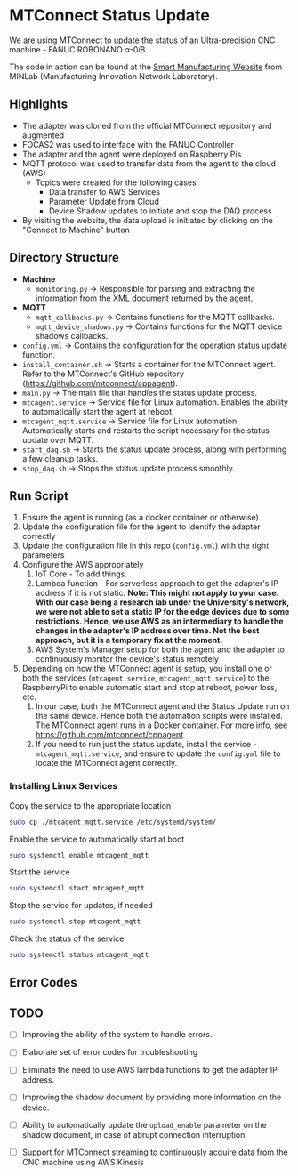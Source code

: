# MTConnect Status Update

We are using MTConnect to update the status of an Ultra-precision CNC machine - FANUC ROBONANO $\alpha$-0*i*B. 

The code in action can be found at the [Smart Manufacturing Website](https://smartmfg.me.wisc.edu/pages/dashboards/machine_monitoring/robonano1_ms.html) from MINLab (Manufacturing Innovation Network Laboratory).

## Highlights
- The adapter was cloned from the official MTConnect repository and augmented
- FOCAS2 was used to interface with the FANUC Controller
- The adapter and the agent were deployed on Raspberry Pis
- MQTT protocol was used to transfer data from the agent to the cloud (AWS)
  - Topics were created for the following cases
    - Data transfer to AWS Services
    - Parameter Update from Cloud
    - Device Shadow updates to initiate and stop the DAQ process
- By visiting the website, the data upload is initiated by clicking on the "Connect to Machine" button

## Directory Structure

- **Machine**
  - `monitoring.py` -> Responsible for parsing and extracting the information from the XML document returned by the agent.
- **MQTT**
  - `mqtt_callbacks.py` -> Contains functions for the MQTT callbacks.
  - `mqtt_device_shadows.py` -> Contains functions for the MQTT device shadows callbacks.
- `config.yml` -> Contains the configuration for the operation status update function.
- `install_container.sh` -> Starts a container for the MTConnect agent. Refer to the MTConnect's GitHub repository (https://github.com/mtconnect/cppagent).
- `main.py` -> The main file that handles the status update process.
- `mtcagent.service` -> Service file for Linux automation. Enables the ability to automatically start the agent at reboot.
- `mtcagent_mqtt.service` -> Service file for Linux automation. Automatically starts and restarts the script necessary for the status update over MQTT.
- `start_daq.sh` -> Starts the status update process, along with performing a few cleanup tasks.
- `stop_daq.sh` -> Stops the status update process smoothly.

## Run Script

1. Ensure the agent is running (as a docker container or otherwise)
2. Update the configuration file for the agent to identify the adapter correctly
3. Update the configuration file in this repo (`config.yml`) with the right parameters
4. Configure the AWS appropriately
   1. IoT Core - To add things.
   2. Lambda function - For serverless approach to get the adapter's IP address if it is not static. **Note: This might not apply to your case. With our case being a research lab under the University's network, we were not able to set a static IP for the edge devices due to some restrictions. Hence, we use AWS as an intermediary to handle the changes in the adapter's IP address over time. Not the best approach, but it is a temporary fix at the moment.**  
   3. AWS System's Manager setup for both the agent and the adapter to continuously monitor the device's status remotely
5. Depending on how the MTConnect agent is setup, you install one or both the services (`mtcagent.service`, `mtcagent_mqtt.service`) to the RaspberryPi to enable automatic start and stop at reboot, power loss, etc.
   1. In our case, both the MTConnect agent and the Status Update run on the same device. Hence both the automation scripts were installed. The MTConnect agent runs in a Docker container. For more info, see https://github.com/mtconnect/cppagent
   2. If you need to run just the status update, install the service - `mtcagent_mqtt.service`, and ensure to update the `config.yml` file to locate the MTConnect agent correctly.
  
### Installing Linux Services

Copy the service to the appropriate location

```sh
sudo cp ./mtcagent_mqtt.service /etc/systemd/system/
```

Enable the service to automatically start at boot

```sh
sudo systemctl enable mtcagent_mqtt
```

Start the service

```sh
sudo systemctl start mtcagent_mqtt
```

Stop the service for updates, if needed

```sh
sudo systemctl stop mtcagent_mqtt
```

Check the status of the service

```sh
sudo systemctl status mtcagent_mqtt
```

## Error Codes



## TODO
- [ ] Improving the ability of the system to handle errors.
- [ ] Elaborate set of error codes for troubleshooting
- [ ] Eliminate the need to use AWS lambda functions to get the adapter IP address.
- [ ] Improving the shadow document by providing more information on the device.
- [ ] Ability to automatically update the `upload_enable` parameter on the shadow document, in case of abrupt connection interruption.
- [ ] Support for MTConnect streaming to continuously acquire data from the CNC machine using AWS Kinesis







